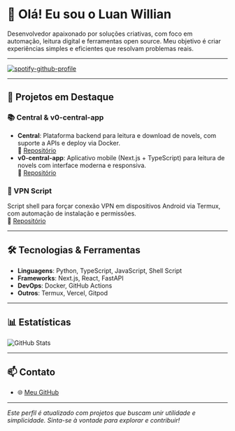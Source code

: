 # 👋 Olá! Eu sou o Luan Willian

Desenvolvedor apaixonado por soluções criativas, com foco em automação, leitura digital e ferramentas open source. Meu objetivo é criar experiências simples e eficientes que resolvam problemas reais.

---

[![spotify-github-profile](https://spotify-github-profile.kittinanx.com/api/view?uid=31z7ojmfde6ue5wez4av4mmmjpxe&cover_image=true&theme=novatorem&show_offline=false&background_color=030303&interchange=false&bar_color=53b14f&bar_color_cover=false)](https://github.com/kittinan/spotify-github-profile)

---

## 🚀 Projetos em Destaque

### 📚 Central & v0-central-app
- **Central**: Plataforma backend para leitura e download de novels, com suporte a APIs e deploy via Docker.  
  🔗 [Repositório](https://github.com/luanwillianzh/central)
- **v0-central-app**: Aplicativo mobile (Next.js + TypeScript) para leitura de novels com interface moderna e responsiva.  
  🔗 [Repositório](https://github.com/luanwillianzh/v0-central-app)

### 🔐 VPN Script
Script shell para forçar conexão VPN em dispositivos Android via Termux, com automação de instalação e permissões.  
🔗 [Repositório](https://github.com/luanwillianzh/vpn)

---

## 🛠️ Tecnologias & Ferramentas

- **Linguagens**: Python, TypeScript, JavaScript, Shell Script
- **Frameworks**: Next.js, React, FastAPI
- **DevOps**: Docker, GitHub Actions
- **Outros**: Termux, Vercel, Gitpod

---

## 📊 Estatísticas

![GitHub Stats](https://github-readme-stats.vercel.app/api?username=luanwillianzh&show_icons=true&theme=radical)


---

## 📫 Contato

- 🌐 [Meu GitHub](https://github.com/luanwillianzh)

---

*Este perfil é atualizado com projetos que buscam unir utilidade e simplicidade. Sinta-se à vontade para explorar e contribuir!*
